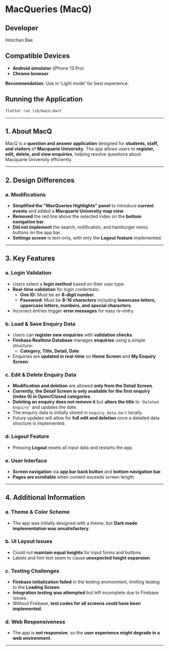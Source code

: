 # MacQueries (MacQ)

## Developer

Himchan Bae

## Compatible Devices

- **Android simulator** (iPhone 13 Pro)
- **Chrome browser**

**Recommendation:** Use in 'Light mode' for best experience.

## Running the Application

```sh
flutter run lib/main.dart
```

---

## 1. About MacQ

MacQ is a **question and answer application** designed for **students, staff, and visitors** of **Macquarie University**. The app allows users to **register, edit, delete, and view enquiries**, helping resolve questions about Macquarie University efficiently.

---

## 2. Design Differences

### a. Modifications

- **Simplified the "MacQueries Highlights" panel** to introduce **current events** and added a **Macquarie University map view**.
- **Removed** the red line above the selected index on the **bottom navigation bar**.
- **Did not implement** the search, notification, and hamburger menu buttons on the app bar.
- **Settings screen** is text-only, with only the **Logout feature** implemented.

---

## 3. Key Features

### a. Login Validation

- Users select a **login method** based on their user type.
- **Real-time validation** for login credentials:
  - **One ID:** Must be an **8-digit number**.
  - **Password:** Must be **8-16 characters** including **lowercase letters, uppercase letters, numbers, and special characters**.
- Incorrect entries trigger **error messages** for easy re-entry.

### b. Load & Save Enquiry Data

- Users can **register new enquiries** with **validation checks**.
- **Firebase Realtime Database** manages **enquiries** using a simple structure:
  - **Category, Title, Detail, Date**
- Enquiries are **updated in real-time** on **Home Screen** and **My Enquiry Screen**.

### c. Edit & Delete Enquiry Data

- **Modification and deletion** are allowed **only from the Detail Screen**.
- **Currently, the Detail Screen is only available for the first enquiry (index 0) in Open/Closed categories**.
- **Deleting an enquiry does not remove it** but **alters the title** to `'Deleted Enquiry'` and updates the date.
- The enquiry data is initially stored in `enquiry_data.dart` locally.
- Future updates will allow for **full edit and deletion** once a detailed data structure is implemented.

### d. Logout Feature

- Pressing **Logout** resets all input data and restarts the app.

### e. User Interface

- **Screen navigation** via **app bar back button** and **bottom navigation bar**.
- **Pages are scrollable** when content exceeds screen length.

---

## 4. Additional Information

### a. Theme & Color Scheme

- The app was initially designed with a theme, but **Dark mode implementation was unsatisfactory**.

### b. UI Layout Issues

- Could not **maintain equal heights** for input forms and buttons.
- Labels and hint text seem to cause **unexpected height expansion**.

### c. Testing Challenges

- **Firebase initialization failed** in the testing environment, limiting testing to the **Loading Screen**.
- **Integration testing was attempted** but left incomplete due to Firebase issues.
- Without Firebase, **test codes for all screens could have been implemented**.

### d. Web Responsiveness

- The app is **not responsive**, so the **user experience might degrade in a web environment**.

---
